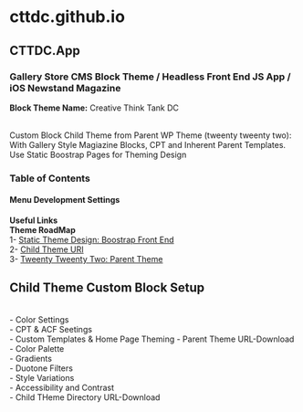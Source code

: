  <h1>cttdc.github.io</h1>
  <h2>CTTDC.App</h2>
    <h3>Gallery Store CMS Block Theme / Headless Front End JS App / iOS Newstand Magazine</h3>
       <article><strong>Block Theme Name:</strong> Creative Think Tank DC</article></br>
        <p>Custom Block Child Theme from Parent WP Theme (tweenty tweenty two): With Gallery Style Magiazine Blocks, CPT and Inherent 
          Parent Templates. Use Static Boostrap Pages for Theming Design</br></p>
        <h3><strong>Table of Contents</strong></br></h3>
           <h4><strong>Menu Development Settings</strong></h4>
           
<strong>Useful Links</strong></br>
<strong>Theme RoadMap</strong></br>
1- <a href="https://cttdc.github.io">Static Theme Design: Boostrap Front End</a></br>
2- <a href="https://cttdcappdev.wpengine.com/">Child Theme URI</a></br>
3- <a href="https://https://wordpress.org/themes/twentytwentytwo/">Tweenty Tweenty Two: Parent Theme</a></br>

<h2>Child Theme Custom Block Setup</h2></br>
- Color Settings</br>
- CPT & ACF Seetings</br>
- Custom Templates & Home Page Theming
- Parent Theme URL-Download
- Color Palette</br>
- Gradients</br>
- Duotone Filters</br>
- Style Variations</br>
- Accessibility and Contrast</br>
- Child THeme Directory URL-Download</p>
